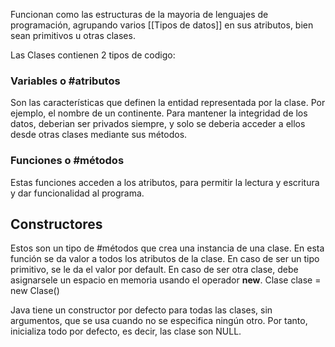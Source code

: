 Funcionan como las estructuras de la mayoria de lenguajes de programación, agrupando varios [[Tipos de datos]] en sus atributos, bien sean primitivos u otras clases.

Las Clases contienen 2 tipos de codigo:
### Variables o #atributos
Son las características que definen la entidad representada por la clase.
Por ejemplo, el nombre de un continente. 
Para mantener la integridad de los datos, deberian ser privados siempre, y solo se deberia acceder a ellos desde otras clases mediante sus métodos.

### Funciones o #métodos
Estas funciones acceden a los atributos, para permitir la lectura y escritura y dar funcionalidad al programa.


## Constructores
Estos son un tipo de #métodos que crea una instancia de una clase.
En esta función se da valor a todos los atributos de la clase. En caso de ser un tipo primitivo, se le da el valor por default. En caso de ser otra clase, debe asignarsele un espacio en memoria usando el operador **new**. 
Clase clase = new Clase()

Java tiene un constructor por defecto para todas las clases, sin argumentos, que se usa cuando no se especifica ningún otro. Por tanto, inicializa todo por defecto, es decir, las clase son NULL.